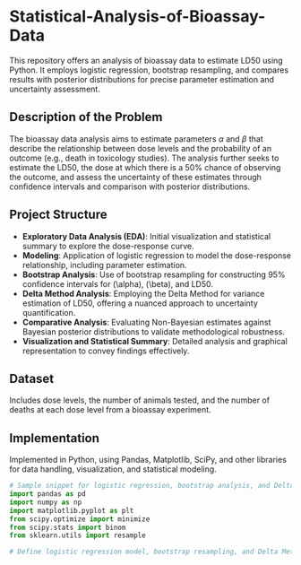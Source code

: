 # Statistical-Analysis-of-Bioassay-Data
This repository offers an analysis of bioassay data to estimate LD50 using Python. It employs logistic regression, bootstrap resampling, and compares results with posterior distributions for precise parameter estimation and uncertainty assessment.


## Description of the Problem
The bioassay data analysis aims to estimate parameters $\alpha$ and $\beta$ that describe the relationship between dose levels and the probability of an outcome (e.g., death in toxicology studies). The analysis further seeks to estimate the LD50, the dose at which there is a 50% chance of observing the outcome, and assess the uncertainty of these estimates through confidence intervals and comparison with posterior distributions.

## Project Structure
- **Exploratory Data Analysis (EDA)**: Initial visualization and statistical summary to explore the dose-response curve.
- **Modeling**: Application of logistic regression to model the dose-response relationship, including parameter estimation.
- **Bootstrap Analysis**: Use of bootstrap resampling for constructing 95% confidence intervals for \(\alpha\), \(\beta\), and LD50.
- **Delta Method Analysis**: Employing the Delta Method for variance estimation of LD50, offering a nuanced approach to uncertainty quantification.
- **Comparative Analysis**: Evaluating Non-Bayesian estimates against Bayesian posterior distributions to validate methodological robustness.
- **Visualization and Statistical Summary**: Detailed analysis and graphical representation to convey findings effectively.

## Dataset
Includes dose levels, the number of animals tested, and the number of deaths at each dose level from a bioassay experiment.

## Implementation
Implemented in Python, using Pandas, Matplotlib, SciPy, and other libraries for data handling, visualization, and statistical modeling.

```python
# Sample snippet for logistic regression, bootstrap analysis, and Delta Method implementation
import pandas as pd
import numpy as np
import matplotlib.pyplot as plt
from scipy.optimize import minimize
from scipy.stats import binom
from sklearn.utils import resample

# Define logistic regression model, bootstrap resampling, and Delta Method functions


